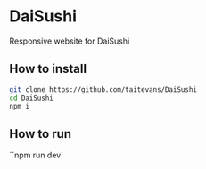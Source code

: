 # DaiSushi

Responsive website for DaiSushi

## How to install

```bash
git clone https://github.com/taitevans/DaiSushi
cd DaiSushi
npm i
```

## How to run

``npm run dev`
